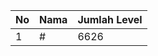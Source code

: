 | No | Nama            | Jumlah Level |
|----|-----------------|--------------|
| 1  | #    |    6626        |
